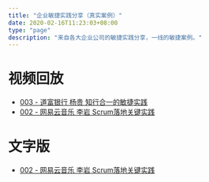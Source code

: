 ```yaml
---
title: "企业敏捷实践分享（真实案例）"
date: 2020-02-16T11:23:03+08:00
type: "page"
description: "来自各大企业公司的敏捷实践分享，一线的敏捷案例。"
---
```


# 视频回放

- [003 - 道富银行 杨贵 知行合一的敏捷实践](https://www.bilibili.com/video/BV1rK4y1r7XK/)
- [002 - 网易云音乐 李岩 Scrum落地关键实践](https://www.bilibili.com/video/BV1CV411f7cG/)

# 文字版

- [002 - 网易云音乐 李岩 Scrum落地关键实践](https://mp.weixin.qq.com/s/rcSvDohy2pkIHfDbz6AySQ)